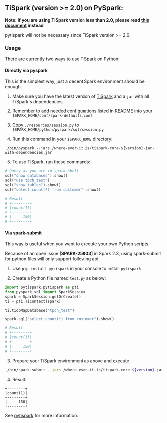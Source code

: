 ## TiSpark (version >= 2.0) on PySpark:
**Note: If you are using TiSpark version less than 2.0, please read [this document](./README_spark2.1.md) instead**

pytispark will not be necessary since TiSpark version >= 2.0.
### Usage
There are currently two ways to use TiSpark on Python:
#### Directly via pyspark
This is the simplest way, just a decent Spark environment should be enough.
1. Make sure you have the latest version of [TiSpark](https://github.com/pingcap/tispark) and a `jar` with all TiSpark's dependencies.

2. Remember to add needed configurations listed in [README](../README.md) into your `$SPARK_HOME/conf/spark-defaults.conf`

3. Copy `./resources/session.py` to `$SPARK_HOME/python/pyspark/sql/session.py`

4. Run this command in your `$SPARK_HOME` directory:
```
./bin/pyspark --jars /where-ever-it-is/tispark-core-${version}-jar-with-dependencies.jar
```

5. To use TiSpark, run these commands:
```python
# Query as you are in spark-shell
sql("show databases").show()
sql("use tpch_test")
sql("show tables").show()
sql("select count(*) from customer").show()

# Result
# +--------+
# |count(1)|
# +--------+
# |     150|
# +--------+
```

#### Via spark-submit
This way is useful when you want to execute your own Python scripts.

Because of an open issue **[SPARK-25003]** in Spark 2.3, using spark-submit for python files will only support following api

1. Use ```pip install pytispark``` in your console to install `pytispark` 

2. Create a Python file named `test.py` as below:
```python
import pytispark.pytispark as pti
from pyspark.sql import SparkSession
spark = SparkSession.getOrCreate()
ti = pti.TiContext(spark)

ti.tidbMapDatabase("tpch_test")

spark.sql("select count(*) from customer").show()

# Result
# +--------+
# |count(1)|
# +--------+
# |     150|
# +--------+
```

3. Prepare your TiSpark environment as above and execute
```bash
./bin/spark-submit --jars /where-ever-it-is/tispark-core-${version}-jar-with-dependencies.jar test.py
```

4. Result:
```
+--------+
|count(1)|
+--------+
|     150|
+--------+
```


See [pytispark](https://pypi.python.org/pypi?:action=display&name=pytispark) for more information.